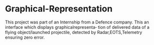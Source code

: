 # Graphical-Representation
This project was part of an Internship from a Defence company.
This an interface which displays graphicalrepresenta‐
tion of delivered data of a flying object/launched projectile,
detected by Radar,EOTS,Telemetry ensuring zero error.
